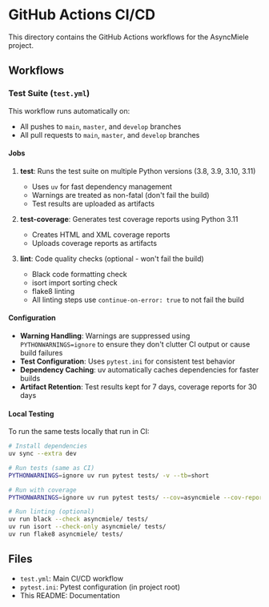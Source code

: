 # GitHub Actions CI/CD

This directory contains the GitHub Actions workflows for the AsyncMiele project.

## Workflows

### Test Suite (`test.yml`)

This workflow runs automatically on:
- All pushes to `main`, `master`, and `develop` branches
- All pull requests to `main`, `master`, and `develop` branches

#### Jobs

1. **test**: Runs the test suite on multiple Python versions (3.8, 3.9, 3.10, 3.11)
   - Uses `uv` for fast dependency management
   - Warnings are treated as non-fatal (don't fail the build)
   - Test results are uploaded as artifacts

2. **test-coverage**: Generates test coverage reports using Python 3.11
   - Creates HTML and XML coverage reports
   - Uploads coverage reports as artifacts

3. **lint**: Code quality checks (optional - won't fail the build)
   - Black code formatting check
   - isort import sorting check
   - flake8 linting
   - All linting steps use `continue-on-error: true` to not fail the build

#### Configuration

- **Warning Handling**: Warnings are suppressed using `PYTHONWARNINGS=ignore` to ensure they don't clutter CI output or cause build failures
- **Test Configuration**: Uses `pytest.ini` for consistent test behavior
- **Dependency Caching**: uv automatically caches dependencies for faster builds
- **Artifact Retention**: Test results kept for 7 days, coverage reports for 30 days

#### Local Testing

To run the same tests locally that run in CI:

```bash
# Install dependencies
uv sync --extra dev

# Run tests (same as CI)
PYTHONWARNINGS=ignore uv run pytest tests/ -v --tb=short

# Run with coverage
PYTHONWARNINGS=ignore uv run pytest tests/ --cov=asyncmiele --cov-report=html

# Run linting (optional)
uv run black --check asyncmiele/ tests/
uv run isort --check-only asyncmiele/ tests/
uv run flake8 asyncmiele/ tests/
```

## Files

- `test.yml`: Main CI/CD workflow
- `pytest.ini`: Pytest configuration (in project root)
- This README: Documentation 
